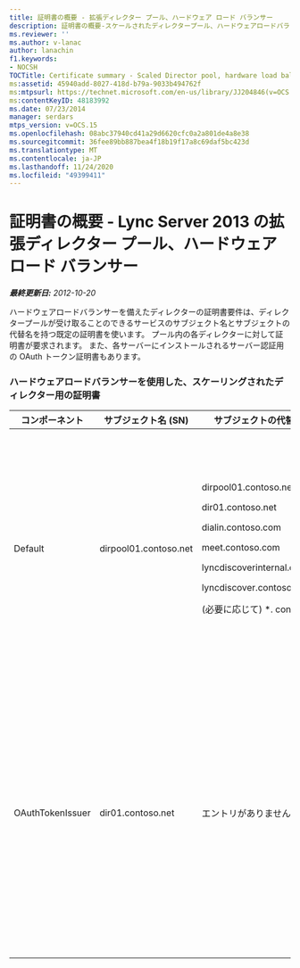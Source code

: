 ```yaml
---
title: 証明書の概要 - 拡張ディレクター プール、ハードウェア ロード バランサー
description: 証明書の概要-スケールされたディレクタープール、ハードウェアロードバランサー。
ms.reviewer: ''
ms.author: v-lanac
author: lanachin
f1.keywords:
- NOCSH
TOCTitle: Certificate summary - Scaled Director pool, hardware load balancer
ms:assetid: 45940add-8027-418d-b79a-9033b494762f
ms:mtpsurl: https://technet.microsoft.com/en-us/library/JJ204846(v=OCS.15)
ms:contentKeyID: 48183992
ms.date: 07/23/2014
manager: serdars
mtps_version: v=OCS.15
ms.openlocfilehash: 08abc37940cd41a29d6620cfc0a2a801de4a8e38
ms.sourcegitcommit: 36fee89bb887bea4f18b19f17a8c69daf5bc423d
ms.translationtype: MT
ms.contentlocale: ja-JP
ms.lasthandoff: 11/24/2020
ms.locfileid: "49399411"
---
```

# <a name="certificate-summary---scaled-director-pool-hardware-load-balancer-in-lync-server-2013"></a>証明書の概要 - Lync Server 2013 の拡張ディレクター プール、ハードウェア ロード バランサー

<div data-xmlns="http://www.w3.org/1999/xhtml">

<div class="topic" data-xmlns="http://www.w3.org/1999/xhtml" data-msxsl="urn:schemas-microsoft-com:xslt" data-cs="https://msdn.microsoft.com/">

<div data-asp="https://msdn2.microsoft.com/asp">



</div>

<div id="mainSection">

<div id="mainBody">

<span> </span>

_**最終更新日:** 2012-10-20_

ハードウェアロードバランサーを備えたディレクターの証明書要件は、ディレクタープールが受け取ることのできるサービスのサブジェクト名とサブジェクトの代替名を持つ既定の証明書を使います。 プール内の各ディレクターに対して証明書が要求されます。 また、各サーバーにインストールされるサーバー認証用の OAuth トークン証明書もあります。

### <a name="certificates-for-a-scaled-director-using-a-hardware-load-balancer"></a>ハードウェアロードバランサーを使用した、スケーリングされたディレクター用の証明書

<table>
<colgroup>
<col style="width: 25%" />
<col style="width: 25%" />
<col style="width: 25%" />
<col style="width: 25%" />
</colgroup>
<thead>
<tr class="header">
<th>コンポーネント</th>
<th>サブジェクト名 (SN)</th>
<th>サブジェクトの代替名 (SAN)</th>
<th>コメント</th>
</tr>
</thead>
<tbody>
<tr class="odd">
<td><p>Default</p></td>
<td><p>dirpool01.contoso.net</p></td>
<td><p>dirpool01.contoso.net</p>
<p>dir01.contoso.net</p>
<p>dialin.contoso.com</p>
<p>meet.contoso.com</p>
<p>lyncdiscoverinternal.contoso.com</p>
<p>lyncdiscover.contoso.com</p>
<p>(必要に応じて) *. contoso.com</p></td>
<td><p>ディレクター証明書は、内部管理の証明機関 (CA) またはパブリック CA から要求することができます。</p>
<p>ディレクターは、境界サーバーまたはエッジサーバーのリバースプロキシからの要求に応答します。</p>
<p>または、単純な Url のワイルドカードエントリ</p></td>
</tr>
<tr class="even">
<td><p>OAuthTokenIssuer</p></td>
<td><p>dir01.contoso.net</p></td>
<td><p>エントリがありません</p></td>
<td>


> [!IMPORTANT]
> 最小のキー長は1024ですが、最小の推奨されるキーの長さは2048ビットであるという警告が表示されることがあります。


<p>OAuthTokenIssuer 証明書は、大規模な環境でサーバーを認証することを目的とした単一目的の証明書であり、内部 CA またはパブリック CA から要求することができます。 証明書が必要です。</p></td>
</tr>
</tbody>
</table>


</div>

<span> </span>

</div>

</div>

</div>

